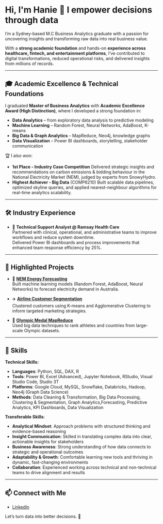 # Hi, I'm Hanie 👋 I empower decisions through data

I’m a Sydney-based M.C Business Analytics graduate with a passion for uncovering insights and transforming raw data into real business value.

With a **strong academic foundation** and hands-on **experience across healthcare, fintech, and entertainment platforms**, I’ve contributed to digital transformations, reduced operational risks, and delivered insights from millions of records. 

---

## 🎓 Academic Excellence & Technical Foundations

I graduated **Master of Business Analytics** with **Academic Excellence Award (High Distinction)**, where I developed a strong foundation in:

- **Data Analytics** – from exploratory data analysis to predictive modeling  
- **Machine Learning** – Random Forest, Neural Networks, AdaBoost, K-means  
- **Big Data & Graph Analytics** – MapReduce, Neo4j, knowledge graphs  
- **Data Visualization** – Power BI dashboards, storytelling, stakeholder communication

🏆 I also won:
- **1st Place - Industry Case Competition**
  Delivered strategic insights and recommendations on carbon emissions & bidding behaviour in the National Electricity Market (NEM), judged by experts from SnowyHydro.
- **Highest Achiever - Big Data** (COMP6210)
  Built scalable data pipelines, optimized skyline queries, and applied nearest-neighbour algorithms for real-time analytics scalability.

---

## 🛠️ Industry Experience

- 💼 **Technical Support Analyst @ Ramsay Health Care**  
  Partnered with clinical, operational, and administrative teams to improve workflows and reduce system downtime.  
  Delivered Power BI dashboards and process improvements that enhanced team response efficiency by 25%.

---

## 📌 Highlighted Projects

- 🔌 **[NEM Energy Forecasting](https://github.com/haniele/data-insights-portfolio/tree/main/project-nem-energy-analysis)**  
  Built machine learning models (Random Forest, AdaBoost, Neural Networks) to forecast electricity demand in Australia.

- ✈️ **[Airline Customer Segmentation](https://github.com/haniele/data-insights-portfolio/tree/main/project-airline-segmentation)**  
  Clustered customers using K-means and Agglomerative Clustering to inform targeted marketing strategies.

- 🏅 **[Olympic Medal MapReduce](https://github.com/haniele/data-insights-portfolio/tree/main/project-bigdata-medal-analysis)**  
  Used big data techniques to rank athletes and countries from large-scale Olympic datasets.

---

## 🔧 Skills

**Technical Skills:**
- **Languages**: Python, SQL, DAX, R  
- **Tools**: Power BI, Excel (Advanced), Jupyter Notebook, RStudio, Visual Studio Code, Studio 3T
- **Platforms**: Google Cloud, MySQL, Snowflake, Databricks, Hadoop, Neo4j (Graph Data Science)
- **Methods**: Data Cleaning & Transformation, Big Data Processing, Clustering & Segmentation, Graph Analytics,Forecasting, Predictive Analytics, KPI Dashboards, Data Visualization

**Transferable Skills**: 
- **Analytical Mindset**: Approach problems with structured thinking and evidence-based reasoning  
- **Insight Communication**: Skilled in translating complex data into clear, actionable insights for stakeholders  
- **Business Awareness**: Strong understanding of how data connects to strategic and operational outcomes  
- **Adaptability & Growth**: Comfortable learning new tools and thriving in dynamic, fast-changing environments  
- **Collaboration**: Experienced working across technical and non-technical teams to drive alignment and results  

---

## 📫 Connect with Me

- [LinkedIn](https://linkedin.com/in/haniele)

Let’s turn data into better decisions. 🚀
